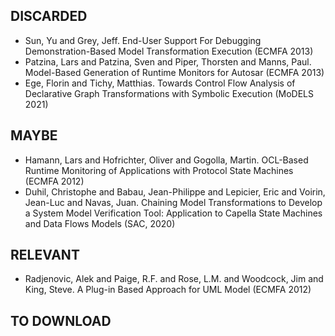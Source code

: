 ## DISCARDED
- Sun, Yu and Grey, Jeff. End-User Support For Debugging Demonstration-Based Model Transformation Execution (ECMFA 2013)
- Patzina, Lars and Patzina, Sven and Piper, Thorsten and Manns, Paul. Model-Based Generation of Runtime Monitors for Autosar (ECMFA 2013)
- Ege, Florin and Tichy, Matthias. Towards Control Flow Analysis of Declarative Graph Transformations with Symbolic Execution (MoDELS 2021)

## MAYBE
- Hamann, Lars and Hofrichter, Oliver and Gogolla, Martin. OCL-Based Runtime Monitoring of Applications with Protocol State Machines (ECMFA 2012)
- Duhil, Christophe and Babau, Jean-Philippe and Lepicier, Eric and Voirin, Jean-Luc and Navas, Juan. Chaining Model Transformations to Develop a System Model Verification Tool: Application to Capella State Machines and Data Flows Models (SAC, 2020)
  
## RELEVANT
- Radjenovic, Alek and Paige, R.F. and Rose, L.M. and Woodcock, Jim and King, Steve. A Plug-in Based Approach for UML Model (ECMFA 2012)


## TO DOWNLOAD
